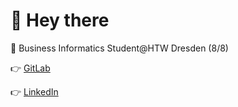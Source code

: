 # :wave: Hey there

:school_satchel: Business Informatics Student@HTW Dresden (8/8)

:point_right: [GitLab](https://gitlab.com/klemenstraeger)


:point_right: [LinkedIn](https://www.linkedin.com/in/klemens-tr%C3%A4ger-003b68198/)


